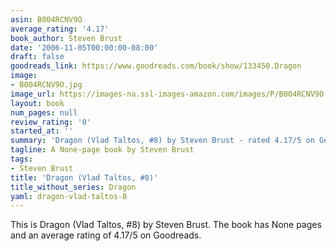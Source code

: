 ```yaml
---
asin: B004RCNV9O
average_rating: '4.17'
book_author: Steven Brust
date: '2006-11-05T00:00:00-08:00'
draft: false
goodreads_link: https://www.goodreads.com/book/show/133450.Dragon
image:
- B004RCNV9O.jpg
image_url: https://images-na.ssl-images-amazon.com/images/P/B004RCNV9O.01._SCLZZZZZZZ.jpg
layout: book
num_pages: null
review_rating: '0'
started_at: ''
summary: 'Dragon (Vlad Taltos, #8) by Steven Brust - rated 4.17/5 on Goodreads'
tagline: A None-page book by Steven Brust
tags:
- Steven Brust
title: 'Dragon (Vlad Taltos, #8)'
title_without_series: Dragon
yaml: dragon-vlad-taltos-8
---
```


This is Dragon (Vlad Taltos, #8) by Steven Brust. The book has None pages and an average rating of 4.17/5 on Goodreads.